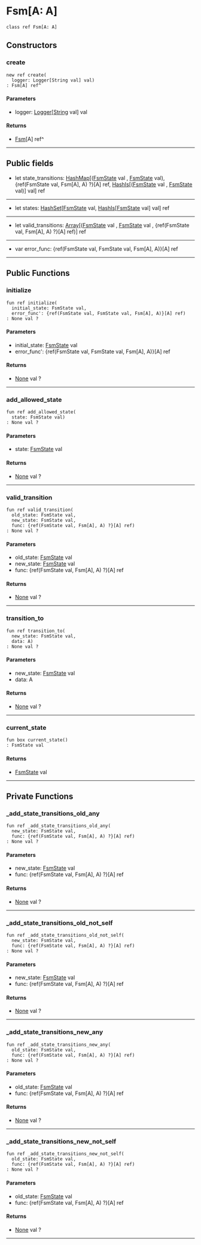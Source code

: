 # Fsm\[A: A\]

```pony
class ref Fsm[A: A]
```

## Constructors

### create

```pony
new ref create(
  logger: Logger[String val] val)
: Fsm[A] ref^
```
#### Parameters

*   logger: [Logger](.-customlogger-Logger)\[[String](builtin-String) val\] val

#### Returns

* [Fsm](.-fsm-Fsm)\[A\] ref^

---

## Public fields

* let state_transitions: [HashMap](collections-HashMap)\[([FsmState](.-fsm-FsmState) val , [FsmState](.-fsm-FsmState) val), {ref(FsmState val, Fsm[A], A) ?}[A] ref, [HashIs](collections-HashIs)\[([FsmState](.-fsm-FsmState) val , [FsmState](.-fsm-FsmState) val)\] val\] ref

---

* let states: [HashSet](collections-HashSet)\[[FsmState](.-fsm-FsmState) val, [HashIs](collections-HashIs)\[[FsmState](.-fsm-FsmState) val\] val\] ref

---

* let valid_transitions: [Array](builtin-Array)\[([FsmState](.-fsm-FsmState) val , [FsmState](.-fsm-FsmState) val , {ref(FsmState val, Fsm[A], A) ?}[A] ref)\] ref

---

* var error_func: {ref(FsmState val, FsmState val, Fsm[A], A)}[A] ref

---

## Public Functions

### initialize

```pony
fun ref initialize(
  initial_state: FsmState val,
  error_func': {ref(FsmState val, FsmState val, Fsm[A], A)}[A] ref)
: None val ?
```
#### Parameters

*   initial_state: [FsmState](.-fsm-FsmState) val
*   error_func': {ref(FsmState val, FsmState val, Fsm[A], A)}[A] ref

#### Returns

* [None](builtin-None) val ?

---

### add_allowed_state

```pony
fun ref add_allowed_state(
  state: FsmState val)
: None val ?
```
#### Parameters

*   state: [FsmState](.-fsm-FsmState) val

#### Returns

* [None](builtin-None) val ?

---

### valid_transition

```pony
fun ref valid_transition(
  old_state: FsmState val,
  new_state: FsmState val,
  func: {ref(FsmState val, Fsm[A], A) ?}[A] ref)
: None val ?
```
#### Parameters

*   old_state: [FsmState](.-fsm-FsmState) val
*   new_state: [FsmState](.-fsm-FsmState) val
*   func: {ref(FsmState val, Fsm[A], A) ?}[A] ref

#### Returns

* [None](builtin-None) val ?

---

### transition_to

```pony
fun ref transition_to(
  new_state: FsmState val,
  data: A)
: None val ?
```
#### Parameters

*   new_state: [FsmState](.-fsm-FsmState) val
*   data: A

#### Returns

* [None](builtin-None) val ?

---

### current_state

```pony
fun box current_state()
: FsmState val
```

#### Returns

* [FsmState](.-fsm-FsmState) val

---

## Private Functions

### _add_state_transitions_old_any

```pony
fun ref _add_state_transitions_old_any(
  new_state: FsmState val,
  func: {ref(FsmState val, Fsm[A], A) ?}[A] ref)
: None val ?
```
#### Parameters

*   new_state: [FsmState](.-fsm-FsmState) val
*   func: {ref(FsmState val, Fsm[A], A) ?}[A] ref

#### Returns

* [None](builtin-None) val ?

---

### _add_state_transitions_old_not_self

```pony
fun ref _add_state_transitions_old_not_self(
  new_state: FsmState val,
  func: {ref(FsmState val, Fsm[A], A) ?}[A] ref)
: None val ?
```
#### Parameters

*   new_state: [FsmState](.-fsm-FsmState) val
*   func: {ref(FsmState val, Fsm[A], A) ?}[A] ref

#### Returns

* [None](builtin-None) val ?

---

### _add_state_transitions_new_any

```pony
fun ref _add_state_transitions_new_any(
  old_state: FsmState val,
  func: {ref(FsmState val, Fsm[A], A) ?}[A] ref)
: None val ?
```
#### Parameters

*   old_state: [FsmState](.-fsm-FsmState) val
*   func: {ref(FsmState val, Fsm[A], A) ?}[A] ref

#### Returns

* [None](builtin-None) val ?

---

### _add_state_transitions_new_not_self

```pony
fun ref _add_state_transitions_new_not_self(
  old_state: FsmState val,
  func: {ref(FsmState val, Fsm[A], A) ?}[A] ref)
: None val ?
```
#### Parameters

*   old_state: [FsmState](.-fsm-FsmState) val
*   func: {ref(FsmState val, Fsm[A], A) ?}[A] ref

#### Returns

* [None](builtin-None) val ?

---

